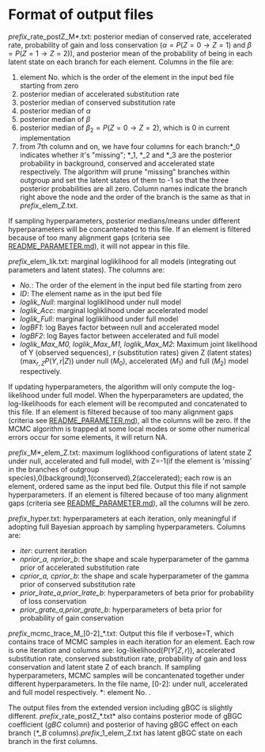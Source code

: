 # Format of output files
*prefix*\_rate_postZ\_M\*.txt: posterior median of conserved rate, accelerated rate, probability of gain and loss conservation ($\alpha = P(Z=0\rightarrow Z=1)$ and $\beta = P(Z=1\rightarrow Z=2)$), and posterior mean of the probability of being in each latent state on each branch for each element. Columns in the file are:
1. element No. which is the order of the element in the input bed file starting from zero
2. posterior median of accelerated substitution rate
3. posterior median of conserved substitution rate
4. posterior median of $\alpha$
5. posterior median of $\beta$
6. posterior median of $\beta_2 = P(Z=0\rightarrow Z=2)$, which is 0 in current implementation
7. from 7th column and on, we have four columns for each branch:\*\_0 indicates whether it's "missing"; \*\_1, \*\_2 and \*\_3 are the posterior probability in background, conserved and accelerated state respectively. The algorithm will prune "missing" branches within outgroup and set the latent states of them to -1 so that the three posterior probabilities are all zero. Column names indicate the branch right above the node and the order of the branch is the same as that in *prefix*\_elem_Z.txt. 

If sampling hyperparameters, posterior medians/means under different hyperparameters will be concantenated to this file. If an element is filtered because of too many alignment gaps (criteria see [README_PARAMETER.md](PhyloAcc/README_PARAMETER.md)), it will not appear in this file.

*prefix*\_elem_lik.txt: marginal logliklihood for all models (integrating out parameters and latent states). The columns are:
  * *No.*: The order of the element in the input bed file starting from zero
  * *ID*: The element name as in the iput bed file
  * *loglik_Null*: marginal logliklihood under null model
  * *loglik_Acc*: marginal logliklihood under accelerated model
  * *loglik_Full*: marginal logliklihood under full model
  * *logBF1*: log Bayes factor between null and accelerated model
  * *logBF2*: log Bayes factor between accelerated and full model
  * *loglik_Max_M0, loglik_Max_M1, loglik_Max_M2*: Maximum joint likelihood of Y (observed sequences), r (substitution rates) given Z (latent states) ($\max_{r, Z} P(Y, r|Z)$) under null ($M_0$), accelerated ($M_1$) and full ($M_2$) model respectively.

If updating hyperparameters, the algorithm will only compute the log-likelihood under full model. When the hyperparameters are updated, the log-likelihoods for each element will be recomputed and concatenated to this file. If an element is filtered because of too many alignment gaps (criteria see [README_PARAMETER.md](PhyloAcc/README_PARAMETER.md)), all the columns will be zero. If the MCMC algorithm is trapped at some local modes or some other numerical errors occur for some elements, it will return NA.
  

*prefix*\_M\*_elem_Z.txt: maximum loglikhood configurations of latent state Z under null, accelerated and full model, with Z=-1(if the element is 'missing' in the branches of outgroup species),0(background),1(conserved),2(accelerated); each row is an element, ordered same as the input bed file. Output this file if not sample hyperparameters. If an element is filtered because of too many alignment gaps (criteria see [README_PARAMETER.md](PhyloAcc/README_PARAMETER.md)), all the columns will be zero. 

*prefix*\_hyper.txt: hyperparameters at each iteration, only meaningful if adopting full Bayesian approach by sampling hyperparameters. Columns are:
* *iter*: current iteration
* *nprior_a, nprior_b*: the shape and scale hyperparameter of the gamma prior of accelerated substitution rate
* *cprior_a, cprior_b*: the shape and scale hyperparameter of the gamma prior of conserved substitution rate
* *prior_lrate_a,prior_lrate_b*: hyperparameters of beta prior for probability of loss conservation
* *prior_grate_a,prior_grate_b*: hyperparameters of beta prior for probability of gain conservation

*prefix*\_mcmc_trace_M\_[0-2]_\*.txt: Output this file if verbose=T, which contains trace of MCMC samples in each iteration for an element. Each row is one iteration and columns are: log-likelihood($P(Y|Z, r)$), accelerated substitution rate, conserved substitution rate, probability of gain and loss conservation and latent state Z of each branch. If sampling hyperparameters, MCMC samples will be concantenated together under different hyperparameters. In the file name, [0-2]: under null, accelerated and full model respectively. *: element No. .

The output files from the extended version including gBGC is slightly different. *prefix*\_rate_postZ\_\*.txt* also contains posterior mode of gBGC coefficient (*gBC* column) and posterior of having gBGC effect on each branch (*\*_B* columns).*prefix*_1_elem_Z.txt has latent gBGC state on each branch in the first columns.
